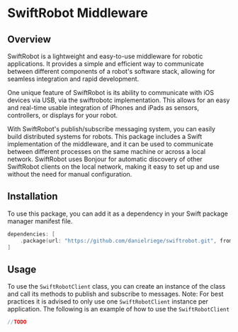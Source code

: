 # SwiftRobot Middleware

## Overview

SwiftRobot is a lightweight and easy-to-use middleware for robotic applications. It provides a simple and efficient way to communicate between different components of a robot's software stack, allowing for seamless integration and rapid development.

One unique feature of SwiftRobot is its ability to communicate with iOS devices via USB, via the swiftrobotc implementation. This allows for an easy and real-time usable integration of iPhones and iPads as sensors, controllers, or displays for your robot.

With SwiftRobot's publish/subscribe messaging system, you can easily build distributed systems for robots. This package includes a Swift implementation of the middleware, and it can be used to communicate between different processes on the same machine or across a local network. SwiftRobot uses Bonjour for automatic discovery of other SwiftRobot clients on the local network, making it easy to set up and use without the need for manual configuration.

## Installation

To use this package, you can add it as a dependency in your Swift package manager manifest file.

```swift
dependencies: [
    .package(url: "https://github.com/danielriege/swiftrobot.git", from: "0.1.0")
]
```

## Usage

To use the `SwiftRobotClient` class, you can create an instance of the class and call its methods to publish and subscribe to messages. Note: For best practices it is advised to only use one `SwiftRobotClient` instance per application. The following is an example of how to use the `SwiftRobotClient`

```swift
//TODO
```
